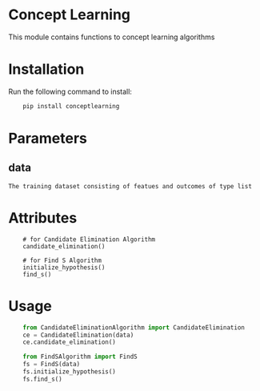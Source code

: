# Concept Learning
This module contains functions to concept learning algorithms

# Installation 
Run the following command to install:
```python
    pip install conceptlearning
```
# Parameters
## data
    The training dataset consisting of featues and outcomes of type list

# Attributes
```
    # for Candidate Elimination Algorithm
    candidate_elimination() 

    # for Find S Algorithm
    initialize_hypothesis() 
    find_s() 
```
# Usage 
```python 
    from CandidateEliminationAlgorithm import CandidateElimination
    ce = CandidateElimination(data)
    ce.candidate_elimination()

    from FindSAlgorithm import FindS
    fs = FindS(data)
    fs.initialize_hypothesis()
    fs.find_s()
```